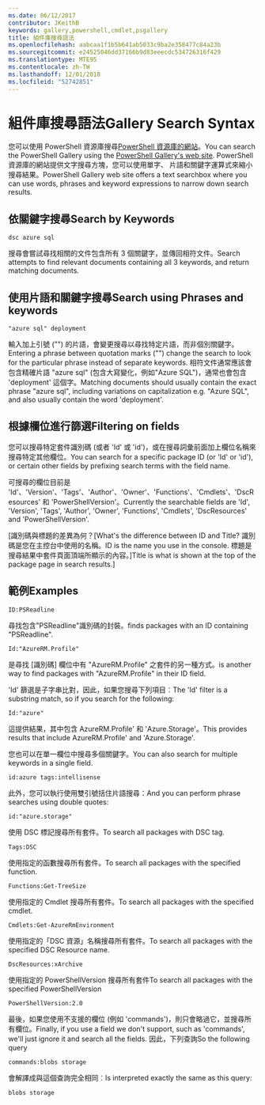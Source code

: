 ```yaml
---
ms.date: 06/12/2017
contributor: JKeithB
keywords: gallery,powershell,cmdlet,psgallery
title: 組件庫搜尋語法
ms.openlocfilehash: aabcaa1f1b5b641ab5033c9ba2e358477c84a23b
ms.sourcegitcommit: e24525046dd37166b9d83eeecdc534726316f429
ms.translationtype: MTE95
ms.contentlocale: zh-TW
ms.lasthandoff: 12/01/2018
ms.locfileid: "52742851"
---
```

# <a name="gallery-search-syntax"></a><span data-ttu-id="ec327-103">組件庫搜尋語法</span><span class="sxs-lookup"><span data-stu-id="ec327-103">Gallery Search Syntax</span></span>

<span data-ttu-id="ec327-104">您可以使用 PowerShell 資源庫搜尋[PowerShell 資源庫的網站](https://www.powershellgallery.com/)。</span><span class="sxs-lookup"><span data-stu-id="ec327-104">You can search the PowerShell Gallery using the [PowerShell Gallery's web site](https://www.powershellgallery.com/).</span></span>
<span data-ttu-id="ec327-105">PowerShell 資源庫的網站提供文字搜尋方塊，您可以使用單字、 片語和關鍵字運算式來縮小搜尋結果。</span><span class="sxs-lookup"><span data-stu-id="ec327-105">PowerShell Gallery web site offers a text searchbox where you can use words, phrases and keyword expressions to narrow down search results.</span></span>

## <a name="search-by-keywords"></a><span data-ttu-id="ec327-106">依關鍵字搜尋</span><span class="sxs-lookup"><span data-stu-id="ec327-106">Search by Keywords</span></span>

    dsc azure sql

<span data-ttu-id="ec327-107">搜尋會嘗試尋找相關的文件包含所有 3 個關鍵字，並傳回相符文件。</span><span class="sxs-lookup"><span data-stu-id="ec327-107">Search attempts to find relevant documents containing all 3 keywords, and return matching documents.</span></span>

## <a name="search-using-phrases-and-keywords"></a><span data-ttu-id="ec327-108">使用片語和關鍵字搜尋</span><span class="sxs-lookup"><span data-stu-id="ec327-108">Search using Phrases and keywords</span></span>

    "azure sql" deployment

<span data-ttu-id="ec327-109">輸入加上引號 ("") 的片語，會變更搜尋以尋找特定片語，而非個別關鍵字。</span><span class="sxs-lookup"><span data-stu-id="ec327-109">Entering a phrase between quotation marks ("") change the search to look for the particular phrase instead of separate keywords.</span></span>
<span data-ttu-id="ec327-110">相符文件通常應該會包含精確片語 "azure sql" (包含大寫變化，例如"Azure SQL")，通常也會包含 'deployment' 這個字。</span><span class="sxs-lookup"><span data-stu-id="ec327-110">Matching documents should usually contain the exact phrase "azure sql", including variations on capitalization e.g. "Azure SQL", and also usually contain the word 'deployment'.</span></span>

## <a name="filtering-on-fields"></a><span data-ttu-id="ec327-111">根據欄位進行篩選</span><span class="sxs-lookup"><span data-stu-id="ec327-111">Filtering on fields</span></span>

<span data-ttu-id="ec327-112">您可以搜尋特定套件識別碼 (或者 'Id' 或 'id')，或在搜尋詞彙前面加上欄位名稱來搜尋特定其他欄位。</span><span class="sxs-lookup"><span data-stu-id="ec327-112">You can search for a specific package ID (or 'Id' or 'id'), or certain other fields by prefixing search terms with the field name.</span></span>

<span data-ttu-id="ec327-113">可搜尋的欄位目前是 'Id'、'Version'、'Tags'、'Author'、'Owner'、'Functions'、'Cmdlets'、'DscResources' 和 'PowerShellVersion'。</span><span class="sxs-lookup"><span data-stu-id="ec327-113">Currently the searchable fields are 'Id', 'Version', 'Tags', 'Author', 'Owner', 'Functions', 'Cmdlets', 'DscResources' and 'PowerShellVersion'.</span></span>

<span data-ttu-id="ec327-114">[識別碼與標題的差異為何？</span><span class="sxs-lookup"><span data-stu-id="ec327-114">[What's the difference between ID and Title?</span></span> <span data-ttu-id="ec327-115">識別碼是您在主控台中使用的名稱。</span><span class="sxs-lookup"><span data-stu-id="ec327-115">ID is the name you use in the console.</span></span> <span data-ttu-id="ec327-116">標題是搜尋結果中套件頁面頂端所顯示的內容。]</span><span class="sxs-lookup"><span data-stu-id="ec327-116">Title is what is shown at the top of the package page in search results.]</span></span>

## <a name="examples"></a><span data-ttu-id="ec327-117">範例</span><span class="sxs-lookup"><span data-stu-id="ec327-117">Examples</span></span>

    ID:PSReadline
    
<span data-ttu-id="ec327-118">尋找包含"PSReadline"識別碼的封裝。</span><span class="sxs-lookup"><span data-stu-id="ec327-118">finds packages with an ID containing "PSReadline".</span></span>

    Id:"AzureRM.Profile"

<span data-ttu-id="ec327-119">是尋找 [識別碼] 欄位中有 "AzureRM.Profile" 之套件的另一種方式。</span><span class="sxs-lookup"><span data-stu-id="ec327-119">is another way to find packages with "AzureRM.Profile" in their ID field.</span></span>

<span data-ttu-id="ec327-120">'Id' 篩選是子字串比對，因此，如果您搜尋下列項目︰</span><span class="sxs-lookup"><span data-stu-id="ec327-120">The 'Id' filter is a substring match, so if you search for the following:</span></span>

    Id:"azure"

<span data-ttu-id="ec327-121">這提供結果，其中包含 AzureRM.Profile' 和 'Azure.Storage'。</span><span class="sxs-lookup"><span data-stu-id="ec327-121">This provides results that include AzureRM.Profile' and 'Azure.Storage'.</span></span>

<span data-ttu-id="ec327-122">您也可以在單一欄位中搜尋多個關鍵字。</span><span class="sxs-lookup"><span data-stu-id="ec327-122">You can also search for multiple keywords in a single field.</span></span> 

    id:azure tags:intellisense

<span data-ttu-id="ec327-123">此外，您可以執行使用雙引號括住片語搜尋：</span><span class="sxs-lookup"><span data-stu-id="ec327-123">And you can perform phrase searches using double quotes:</span></span>

    id:"azure.storage"

<span data-ttu-id="ec327-124">使用 DSC 標記搜尋所有套件。</span><span class="sxs-lookup"><span data-stu-id="ec327-124">To search all packages with DSC tag.</span></span>

    Tags:DSC

<span data-ttu-id="ec327-125">使用指定的函數搜尋所有套件。</span><span class="sxs-lookup"><span data-stu-id="ec327-125">To search all packages with the specified function.</span></span>

    Functions:Get-TreeSize

<span data-ttu-id="ec327-126">使用指定的 Cmdlet 搜尋所有套件。</span><span class="sxs-lookup"><span data-stu-id="ec327-126">To search all packages with the specified cmdlet.</span></span>

    Cmdlets:Get-AzureRmEnvironment

<span data-ttu-id="ec327-127">使用指定的「DSC 資源」名稱搜尋所有套件。</span><span class="sxs-lookup"><span data-stu-id="ec327-127">To search all packages with the specified DSC Resource name.</span></span>

    DscResources:xArchive

<span data-ttu-id="ec327-128">使用指定的 PowerShellVersion 搜尋所有套件</span><span class="sxs-lookup"><span data-stu-id="ec327-128">To search all packages with the specified PowerShellVersion</span></span>

    PowerShellVersion:2.0

<span data-ttu-id="ec327-129">最後，如果您使用不支援的欄位 (例如 'commands')，則只會略過它，並搜尋所有欄位。</span><span class="sxs-lookup"><span data-stu-id="ec327-129">Finally, if you use a field we don't support, such as 'commands', we'll just ignore it and search all the fields.</span></span> <span data-ttu-id="ec327-130">因此，下列查詢</span><span class="sxs-lookup"><span data-stu-id="ec327-130">So the following query</span></span>

    commands:blobs storage

<span data-ttu-id="ec327-131">會解譯成與這個查詢完全相同︰</span><span class="sxs-lookup"><span data-stu-id="ec327-131">Is interpreted exactly the same as this query:</span></span>

    blobs storage
